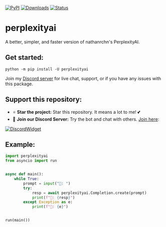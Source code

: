 [![PyPI](https://img.shields.io/pypi/v/perplexityai)](https://pypi.org/project/perplexityai)
[![Downloads](https://static.pepy.tech/badge/perplexityai)](https://pypi.org/project/perplexityai)
[![Status](https://img.shields.io/pypi/status/perplexityai)](https://pypi.org/project/perplexityai)

# perplexityai

A better, simpler, and faster version of nathanrchn's PerplexityAI.

## Get started:

```
python -m pip install -U perplexityai
```

Join my [Discord server](https://discord.gg/XH6pUGkwRr) for live chat, support, or if you have any issues with this package.

## Support this repository:
- ⭐ **Star the project:** Star this repository. It means a lot to me! 💕
- 🎉 **Join our Discord Server:** Try the bot and chat with others. [Join here](https://discord.gg/XH6pUGkwRr):

[![DiscordWidget](https://discordapp.com/api/guilds/1120833966035976273/widget.png?style=banner2)](https://discord.gg/XH6pUGkwRr)

## Example:

```python
import perplexityai
from asyncio import run


async def main():
    while True:
        prompt = input("👦: ")
        try:
            resp = await perplexityai.Completion.create(prompt)
            print(f"🤖: {resp}")
        except Exception as e:
            print(f"🤖: {e}")


run(main())
```
